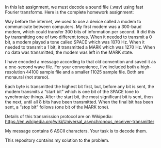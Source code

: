 In this lab assignment, we must decode a sound file (.wav) using fast Fourier transforms. Here is the complete homework assignment:

Way before the internet, we used to use a device called a modem to communicate between
computers. My first modem was a 300-baud modem, which could transfer 300 bits of
information per second. It did this by transmitting one of two different tones.
When it needed to transmit a 0 bit, a modem played a tone called SPACE which was 1070
Hz. When it needed to transmit a 1 bit, it transmitted a MARK which was 1270 Hz. When
no data was transmitted, the modem was left in the MARK state.

I have encoded a message according to that old convention and saved it as a one-second
wave file. For your convenience, I’ve included both a high-resolution 44100 sample file and
a smaller 11025 sample file. Both are monaural (not stereo).

Each byte is transmitted the highest bit first, but, before any bit is sent, the modem transmits
a “start bit” which is one bit of the SPACE tone to synchronize things. After the start bit, the
most significant bit is sent, then the next, until all 8 bits have been transmitted. When the
final bit has been sent, a “stop bit” follows (one bit of the MARK tone).

Details of this transmission protocol are on Wikipedia:
https://en.wikipedia.org/wiki/Universal_asynchronous_receiver-transmitter

My message contains 6 ASCII characters. Your task is to decode them.

This repository contains my solution to the problem.
